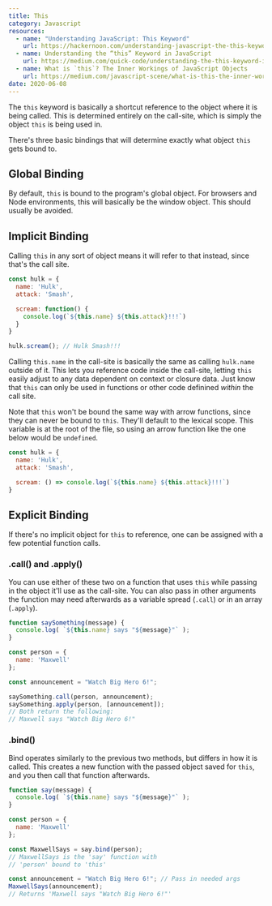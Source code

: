 ```yaml
---
title: This
category: Javascript
resources:
  - name: "Understanding JavaScript: This Keyword"
    url: https://hackernoon.com/understanding-javascript-the-this-keyword-4de325d77f68
  - name: Understanding the “this” Keyword in JavaScript
    url: https://medium.com/quick-code/understanding-the-this-keyword-in-javascript-cb76d4c7c5e8
  - name: What is `this`? The Inner Workings of JavaScript Objects
    url: https://medium.com/javascript-scene/what-is-this-the-inner-workings-of-javascript-objects-d397bfa0708a?pix=9_0_0
date: 2020-06-08
---
```


The `this` keyword is basically a shortcut reference to the object where it is being called. This is determined entirely on the call-site, which is simply the object `this` is being used in.

There's three basic bindings that will determine exactly what object `this` gets bound to.

## Global Binding

By default, `this` is bound to the program's global object. For browsers and Node environments, this will basically be the window object. This should usually be avoided.

## Implicit Binding

Calling `this` in any sort of object means it will refer to that instead, since that's the call site.

```javascript
const hulk = {
  name: 'Hulk',
  attack: 'Smash',

  scream: function() {
    console.log(`${this.name} ${this.attack}!!!`)
  }
}

hulk.scream(); // Hulk Smash!!!
```

Calling `this.name` in the call-site is basically the same as calling `hulk.name` outside of it. This lets you reference code inside the call-site, letting `this` easily adjust to any data dependent on context or closure data. Just know that `this` can only be used in functions or other code definined _within_ the call site.

Note that `this` won't be bound the same way with arrow functions, since they can never be bound to `this`. They'll default to the lexical scope. This variable is at the root of the file, so using an arrow function like the one below would be `undefined`.

```javascript
const hulk = {
  name: 'Hulk',
  attack: 'Smash',

  scream: () => console.log(`${this.name} ${this.attack}!!!`)
}
```

## Explicit Binding

If there's no implicit object for `this` to reference, one can be assigned with a few potential function calls.

### .call() and .apply()

You can use either of these two on a function that uses `this` while passing in the object it'll use as the call-site. You can also pass in other arguments the function may need afterwards as a variable spread (`.call`) or in an array (`.apply`).

```javascript
function saySomething(message) {
  console.log( `${this.name} says "${message}"` );
}

const person = {
  name: 'Maxwell'
};

const announcement = "Watch Big Hero 6!";

saySomething.call(person, announcement);
saySomething.apply(person, [announcement]);
// Both return the following:
// Maxwell says "Watch Big Hero 6!"
```

### .bind()

Bind operates similarly to the previous two methods, but differs in how it is called. This creates a new function with the passed object saved for `this`, and you then call that function afterwards.

```javascript
function say(message) {
  console.log( `${this.name} says "${message}"` );
}

const person = {
  name: 'Maxwell'
};

const MaxwellSays = say.bind(person);
// MaxwellSays is the 'say' function with
// 'person' bound to 'this'

const announcement = "Watch Big Hero 6!"; // Pass in needed args
MaxwellSays(announcement);
// Returns 'Maxwell says "Watch Big Hero 6!"'
```
